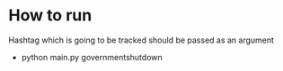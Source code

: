 # How to run

Hashtag which is going to be tracked should be passed as an argument

- python main.py governmentshutdown
